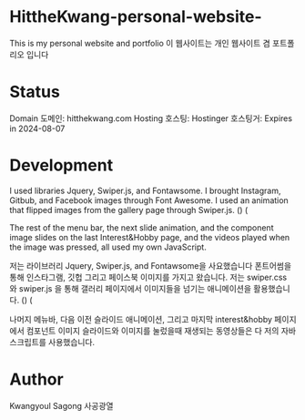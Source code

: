 # HittheKwang-personal-website-
This is my personal website and portfolio 
이 웹사이트는 개인 웹사이트 겸 포트폴리오 입니다

# Status 
Domain 도메인: hitthekwang.com
Hosting 호스팅: Hostinger 호스팅거: Expires in 2024-08-07

# Development
I used libraries Jquery, Swiper.js, and Fontawsome.
I brought Instagram, Gitbub, and Facebook images through Font Awesome.
I used an animation that flipped images from the gallery page through Swiper.js.
(<link rel="stylesheet" href="swiper.min.css">)
( <script type="text/javascript" src="swiper.min.js"></script>

The rest of the menu bar, the next slide animation, and the component image slides on the last Interest&Hobby page, 
and the videos played when the image was pressed, all used my own JavaScript.

저는 라이브러리 Jquery, Swiper.js, and Fontawsome을 사요했습니다
폰트어썸을 통해 인스타그램, 깃헙 그리고 페이스북 이미지를 가지고 왔습니다.
저는 swiper.css 와 swiper.js 을 통해 갤러리 페이지에서 이미지들을 넘기는 애니메이션을 활용했습니다.
(<link rel="stylesheet" href="swiper.min.css">)
( <script type="text/javascript" src="swiper.min.js"></script>

나머지 메뉴바, 다음 이전 슬라이드 애니메이션, 그리고 마지막 interest&hobby 페이지에서 
컴포넌트 이미지 슬라이드와 이미지를 눌렀을때 재생되는 동영상들은 다 저의 자바스크립트를 사용했습니다.

# Author
Kwangyoul Sagong
사공광열
